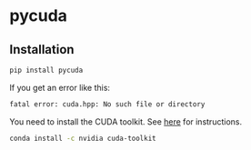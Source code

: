 # pycuda

## Installation

```bash
pip install pycuda
```

If you get an error like this:

```bash
fatal error: cuda.hpp: No such file or directory
```

You need to install the CUDA toolkit. See [here](https://developer.nvidia.com/cuda-downloads) for instructions.

```bash
conda install -c nvidia cuda-toolkit
```

